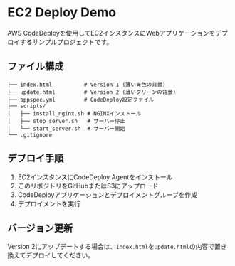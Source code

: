 # EC2 Deploy Demo

AWS CodeDeployを使用してEC2インスタンスにWebアプリケーションをデプロイするサンプルプロジェクトです。

## ファイル構成

```
├── index.html          # Version 1 (薄い青色の背景)
├── update.html         # Version 2 (薄いグリーンの背景)
├── appspec.yml         # CodeDeploy設定ファイル
├── scripts/
│   ├── install_nginx.sh # NGINXインストール
│   ├── stop_server.sh   # サーバー停止
│   └── start_server.sh  # サーバー開始
└── .gitignore
```

## デプロイ手順

1. EC2インスタンスにCodeDeploy Agentをインストール
2. このリポジトリをGitHubまたはS3にアップロード
3. CodeDeployアプリケーションとデプロイメントグループを作成
4. デプロイメントを実行

## バージョン更新

Version 2にアップデートする場合は、`index.html`を`update.html`の内容で置き換えてデプロイしてください。